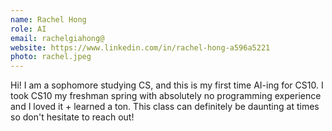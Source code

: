 ```yaml
---
name: Rachel Hong
role: AI
email: rachelgiahong@
website: https://www.linkedin.com/in/rachel-hong-a596a5221
photo: rachel.jpeg
---
```

Hi! I am a sophomore studying CS, and this is my first time AI-ing for CS10. I took CS10 my freshman spring with absolutely no programming experience and I loved it + learned a ton. This class can definitely be daunting at times so don't hesitate to reach out!

